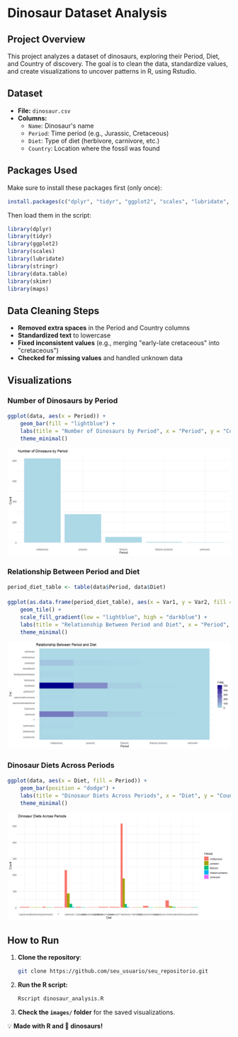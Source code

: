 # Dinosaur Dataset Analysis

## Project Overview
This project analyzes a dataset of dinosaurs, exploring their Period, Diet, and Country of discovery. The goal is to clean the data, standardize values, and create visualizations to uncover patterns in R, using Rstudio.

## Dataset
- **File:** `dinosaur.csv`
- **Columns:**
  - `Name`: Dinosaur's name
  - `Period`: Time period (e.g., Jurassic, Cretaceous)
  - `Diet`: Type of diet (herbivore, carnivore, etc.)
  - `Country`: Location where the fossil was found

## Packages Used
Make sure to install these packages first (only once):

```r
install.packages(c("dplyr", "tidyr", "ggplot2", "scales", "lubridate", "stringr", "data.table", "skimr", "maps"))
```

Then load them in the script:

```r
library(dplyr)
library(tidyr)
library(ggplot2)
library(scales)
library(lubridate)
library(stringr)
library(data.table)
library(skimr)
library(maps)
```

## Data Cleaning Steps
- **Removed extra spaces** in the Period and Country columns
- **Standardized text** to lowercase
- **Fixed inconsistent values** (e.g., merging "early-late cretaceous" into "cretaceous")
- **Checked for missing values** and handled unknown data

##  Visualizations

###  Number of Dinosaurs by Period
```r
ggplot(data, aes(x = Period)) +
    geom_bar(fill = "lightblue") +
    labs(title = "Number of Dinosaurs by Period", x = "Period", y = "Count") +
    theme_minimal()
```
![Number of Dinosaurs by Period](images/period_count_plot.png)

###  Relationship Between Period and Diet
```r
period_diet_table <- table(data$Period, data$Diet)

ggplot(as.data.frame(period_diet_table), aes(x = Var1, y = Var2, fill = Freq)) +
    geom_tile() +
    scale_fill_gradient(low = "lightblue", high = "darkblue") +
    labs(title = "Relationship Between Period and Diet", x = "Period", y = "Diet") +
    theme_minimal()
```
![Relationship Between Period and Diet](images/period_diet_heatmap.png)

###  Dinosaur Diets Across Periods
```r
ggplot(data, aes(x = Diet, fill = Period)) +
    geom_bar(position = "dodge") +
    labs(title = "Dinosaur Diets Across Periods", x = "Diet", y = "Count") +
    theme_minimal()
```
![Dinosaur Diets Across Periods](images/diet_by_period_plot.png)

## How to Run
1. **Clone the repository**:
   ```bash
   git clone https://github.com/seu_usuario/seu_repositorio.git
   ```
2. **Run the R script:**
   ```bash
   Rscript dinosaur_analysis.R
   ```
3. **Check the `images/` folder** for the saved visualizations.

💡 **Made with R and 🦖 dinosaurs!**
